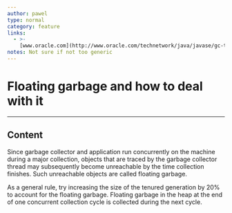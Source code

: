 ```yaml
---
author: pawel
type: normal
category: feature
links:
  - >-
    [www.oracle.com](http://www.oracle.com/technetwork/java/javase/gc-tuning-6-140523.html#cms.floating_garbage){website}
notes: Not sure if not too generic
---
```


# Floating garbage and how to deal with it


---

## Content

Since garbage collector and application run concurrently on the machine during a major collection, objects that are traced by the garbage collector thread may subsequently become unreachable by the time collection finishes. Such unreachable objects are called floating garbage.

As a general rule, try increasing the size of the tenured generation by 20% to account for the floating garbage. Floating garbage in the heap at the end of one concurrent collection cycle is collected during the next cycle.
 
